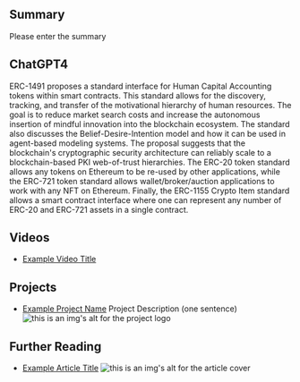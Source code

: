 ## Summary

Please enter the summary

## ChatGPT4

ERC-1491 proposes a standard interface for Human Capital Accounting tokens within smart contracts. This standard allows for the discovery, tracking, and transfer of the motivational hierarchy of human resources. The goal is to reduce market search costs and increase the autonomous insertion of mindful innovation into the blockchain ecosystem. The standard also discusses the Belief-Desire-Intention model and how it can be used in agent-based modeling systems. The proposal suggests that the blockchain's cryptographic security architecture can reliably scale to a blockchain-based PKI web-of-trust hierarchies. The ERC-20 token standard allows any tokens on Ethereum to be re-used by other applications, while the ERC-721 token standard allows wallet/broker/auction applications to work with any NFT on Ethereum. Finally, the ERC-1155 Crypto Item standard allows a smart contract interface where one can represent any number of ERC-20 and ERC-721 assets in a single contract.

## Videos

- [Example Video Title](https://www.youtube.com/watch?v=TDGq4aeevgY)

## Projects

- [Example Project Name](https://xxxx.xxx/xxxxx) Project Description (one sentence) ![this is an img's alt for the project logo](https://xxxx.xxx/project-logo.xxx)

## Further Reading

- [Example Article Title](https://xxxx.xxx/xxxxx) ![this is an img's alt for the article cover](https://xxxx.xxx/article-cover.xxx)
